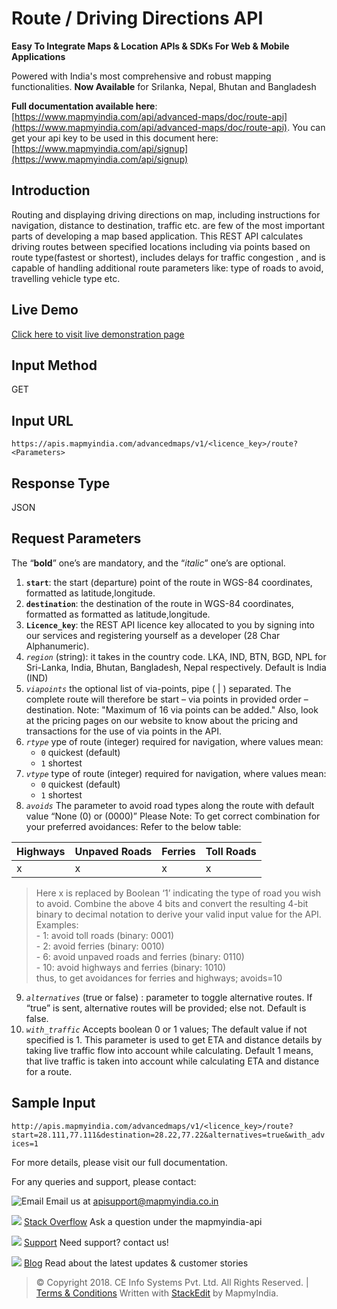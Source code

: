 ﻿# Route / Driving Directions API

**Easy To Integrate Maps & Location APIs & SDKs For Web & Mobile Applications**

Powered with India's most comprehensive and robust mapping functionalities.
**Now Available**  for Srilanka, Nepal, Bhutan and Bangladesh

**Full documentation available here**: [https://www.mapmyindia.com/api/advanced-maps/doc/route-api](https://www.mapmyindia.com/api/advanced-maps/doc/route-api). 
You can get your api key to be used in this document here: [https://www.mapmyindia.com/api/signup](https://www.mapmyindia.com/api/signup)

## Introduction
Routing and displaying driving directions on map, including instructions for navigation, distance to destination, traffic etc. are few of the most important parts of developing a map based application. This REST API calculates driving routes between specified locations including via points based on route type(fastest or shortest), includes delays for traffic congestion , and is capable of handling additional route parameters like: type of roads to avoid, travelling vehicle type etc.

## Live Demo

[Click here to visit live demonstration page](https://www.mapmyindia.com/api/advanced-maps/doc/sample/mapmyindia-maps-route-rest-api-example)

## Input Method
GET

## Input URL

`https://apis.mapmyindia.com/advancedmaps/v1/<licence_key>/route?<Parameters>`

## Response Type

JSON


## Request Parameters
The “**bold**” one’s are mandatory, and the “*italic*” one’s are optional.

1.  **`start`**: the start (departure) point of the route in WGS-84 coordinates, formatted as latitude,longitude.
2.  **`destination`**: the destination of the route in WGS-84 coordinates, formatted as formatted as latitude,longitude.
3.  **`Licence_key`**: the REST API licence key allocated to you by signing into our services and registering yourself as a developer (28 Char Alphanumeric).
4.  *`region`* (string): it takes in the country code. LKA, IND, BTN, BGD, NPL for Sri-Lanka, India, Bhutan, Bangladesh, Nepal respectively. Default is India (IND)
5. *`viapoints`* the optional list of via-points, pipe ( | ) separated. The complete route will therefore be start – via points in provided order – destination.
Note: "Maximum of 16 via points can be added." Also, look at the pricing pages on our website to know about the pricing and transactions for the use of via points in the API.
6. *`rtype`* ype of route (integer) required for navigation, where values mean:  
	- `0` quickest (default)  
	- `1` shortest
7.  *`vtype`* type of route (integer) required for navigation, where values mean:  
	- `0` quickest (default)  
	- `1` shortest
8. *`avoids`* The parameter to avoid road types along the route with default value “None (0) or (0000)” Please Note: To get correct combination for your preferred avoidances: Refer to the below table:

| Highways | Unpaved Roads | Ferries | Toll Roads |
| ----- | ----- | ----- | ----- |
| x | x | x | x | 

>Here x is replaced by Boolean ‘1’ indicating the type of road you wish to avoid. Combine the above 4 bits and convert the resulting 4-bit binary to decimal notation to derive your valid input value for the API. Examples:  
	- 1: avoid toll roads (binary: 0001)  
	- 2: avoid ferries (binary: 0010)  
	- 6: avoid unpaved roads and ferries (binary: 0110)  
	- 10: avoid highways and ferries (binary: 1010)  
thus, to get avoidances for ferries and highways; avoids=10

9. *`alternatives`* (true or false) : parameter to toggle alternative routes. If “true” is sent, alternative routes will be provided; else not. Default is false.
10. *`with_traffic`* Accepts boolean 0 or 1 values; The default value if not specified is 1. This parameter is used to get ETA and distance details by taking live traffic flow into account while calculating. Default 1 means, that live traffic is taken into account while calculating ETA and distance for a route.


## Sample Input

`http://apis.mapmyindia.com/advancedmaps/v1/<licence_key>/route?start=28.111,77.111&destination=28.22,77.22&alternatives=true&with_advices=1`

For more details, please visit our full documentation.

For any queries and support, please contact: 

![Email](https://www.google.com/a/cpanel/mapmyindia.co.in/images/logo.gif?service=google_gsuite) 
Email us at [apisupport@mapmyindia.co.in](mailto:apisupport@mapmyindia.co.in)

![](https://www.mapmyindia.com/api/img/icons/stack-overflow.png)
[Stack Overflow](https://stackoverflow.com/questions/tagged/mapmyindia-api)
Ask a question under the mapmyindia-api

![](https://www.mapmyindia.com/api/img/icons/support.png)
[Support](https://www.mapmyindia.com/api/index.php#f_cont)
Need support? contact us!

![](https://www.mapmyindia.com/api/img/icons/blog.png)
[Blog](http://www.mapmyindia.com/blog/)
Read about the latest updates & customer stories


> © Copyright 2018. CE Info Systems Pvt. Ltd. All Rights Reserved. | [Terms & Conditions](http://www.mapmyindia.com/api/terms-&-conditions)
>  Written with [StackEdit](https://stackedit.io/) by MapmyIndia.
